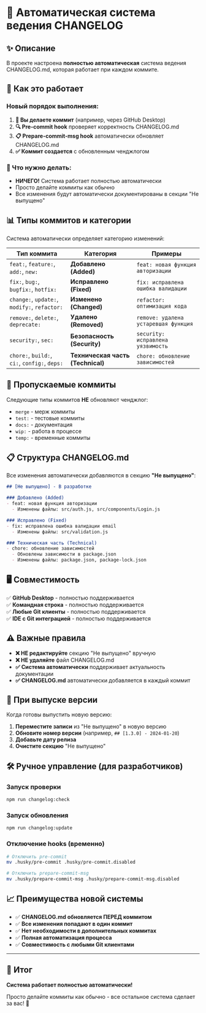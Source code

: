 # 🤖 Автоматическая система ведения CHANGELOG

## ✨ Описание

В проекте настроена **полностью автоматическая** система ведения CHANGELOG.md, которая работает при каждом коммите.

## 🔄 Как это работает

### Новый порядок выполнения:
1. **📝 Вы делаете коммит** (например, через GitHub Desktop)
2. **🔍 Pre-commit hook** проверяет корректность CHANGELOG.md
3. **📋 Prepare-commit-msg hook** автоматически обновляет CHANGELOG.md
4. **✅ Коммит создается** с обновленным ченджлогом

### 🎯 Что нужно делать:
- **НИЧЕГО!** Система работает полностью автоматически
- Просто делайте коммиты как обычно
- Все изменения будут автоматически документированы в секции "Не выпущено"

## 📊 Типы коммитов и категории

Система автоматически определяет категорию изменений:

| Тип коммита | Категория | Примеры |
|-------------|-----------|---------|
| `feat:`, `feature:`, `add:`, `new:` | **Добавлено (Added)** | `feat: новая функция авторизации` |
| `fix:`, `bug:`, `bugfix:`, `hotfix:` | **Исправлено (Fixed)** | `fix: исправлена ошибка валидации` |
| `change:`, `update:`, `modify:`, `refactor:` | **Изменено (Changed)** | `refactor: оптимизация кода` |
| `remove:`, `delete:`, `deprecate:` | **Удалено (Removed)** | `remove: удалена устаревшая функция` |
| `security:`, `sec:` | **Безопасность (Security)** | `security: исправлена уязвимость` |
| `chore:`, `build:`, `ci:`, `config:`, `deps:` | **Техническая часть (Technical)** | `chore: обновление зависимостей` |

## 🚫 Пропускаемые коммиты

Следующие типы коммитов **НЕ** обновляют ченджлог:
- `merge` - мерж коммиты
- `test:` - тестовые коммиты  
- `docs:` - документация
- `wip:` - работа в процессе
- `temp:` - временные коммиты

## 📋 Структура CHANGELOG.md

Все изменения автоматически добавляются в секцию **"Не выпущено"**:

```markdown
## [Не выпущено] - В разработке

### Добавлено (Added)
- feat: новая функция авторизации
  - Изменены файлы: src/auth.js, src/components/Login.js

### Исправлено (Fixed)
- fix: исправлена ошибка валидации email
  - Изменены файлы: src/validation.js

### Техническая часть (Technical)
- chore: обновление зависимостей
  - Обновлены зависимости в package.json
  - Изменены файлы: package.json, package-lock.json
```

## 🖥️ Совместимость

✅ **GitHub Desktop** - полностью поддерживается  
✅ **Командная строка** - полностью поддерживается  
✅ **Любые Git клиенты** - полностью поддерживается  
✅ **IDE с Git интеграцией** - полностью поддерживается

## ⚠️ Важные правила

- **❌ НЕ редактируйте** секцию "Не выпущено" вручную
- **❌ НЕ удаляйте** файл CHANGELOG.md
- **✅ Система автоматически** поддерживает актуальность документации
- **✅ CHANGELOG.md** автоматически добавляется в каждый коммит

## 🚀 При выпуске версии

Когда готовы выпустить новую версию:

1. **Переместите записи** из "Не выпущено" в новую версию
2. **Обновите номер версии** (например, `## [1.3.0] - 2024-01-20`)
3. **Добавьте дату релиза**
4. **Очистите секцию** "Не выпущено"

## 🛠️ Ручное управление (для разработчиков)

### Запуск проверки
```bash
npm run changelog:check
```

### Запуск обновления
```bash
npm run changelog:update
```

### Отключение hooks (временно)
```bash
# Отключить pre-commit
mv .husky/pre-commit .husky/pre-commit.disabled

# Отключить prepare-commit-msg
mv .husky/prepare-commit-msg .husky/prepare-commit-msg.disabled
```

## 📈 Преимущества новой системы

- ✅ **CHANGELOG.md обновляется ПЕРЕД коммитом**
- ✅ **Все изменения попадают в один коммит**
- ✅ **Нет необходимости в дополнительных коммитах**
- ✅ **Полная автоматизация процесса**
- ✅ **Совместимость с любыми Git клиентами**

---

## 🎉 Итог

**Система работает полностью автоматически!** 

Просто делайте коммиты как обычно - все остальное система сделает за вас! 🚀
